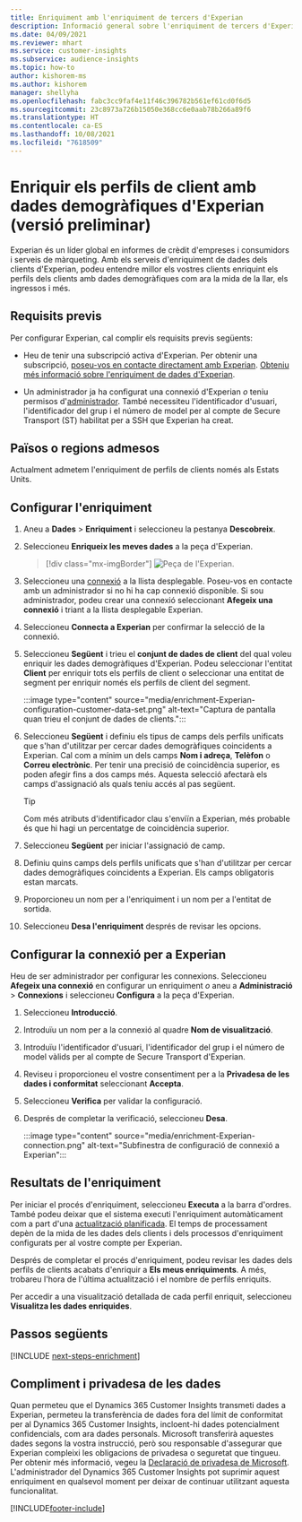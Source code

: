 ```yaml
---
title: Enriquiment amb l'enriquiment de tercers d'Experian
description: Informació general sobre l'enriquiment de tercers d'Experian.
ms.date: 04/09/2021
ms.reviewer: mhart
ms.service: customer-insights
ms.subservice: audience-insights
ms.topic: how-to
author: kishorem-ms
ms.author: kishorem
manager: shellyha
ms.openlocfilehash: fabc3cc9faf4e11f46c396782b561ef61cd0f6d5
ms.sourcegitcommit: 23c8973a726b15050e368cc6e0aab78b266a89f6
ms.translationtype: HT
ms.contentlocale: ca-ES
ms.lasthandoff: 10/08/2021
ms.locfileid: "7618509"
---
```

# <a name="enrich-customer-profiles-with-demographics-from-experian-preview"></a>Enriquir els perfils de client amb dades demogràfiques d'Experian (versió preliminar)

Experian és un líder global en informes de crèdit d'empreses i consumidors i serveis de màrqueting. Amb els serveis d'enriquiment de dades dels clients d'Experian, podeu entendre millor els vostres clients enriquint els perfils dels clients amb dades demogràfiques com ara la mida de la llar, els ingressos i més.

## <a name="prerequisites"></a>Requisits previs

Per configurar Experian, cal complir els requisits previs següents:

- Heu de tenir una subscripció activa d'Experian. Per obtenir una subscripció, [poseu-vos en contacte directament amb Experian](https://www.experian.com/marketing-services/contact). [Obteniu més informació sobre l'enriquiment de dades d'Experian](https://www.experian.com/marketing-services/microsoft?cmpid=ems_web_mci_cdppage).

- Un administrador ja ha configurat una connexió d'Experian *o* teniu permisos d'[administrador](permissions.md#administrator). També necessiteu l'identificador d'usuari, l'identificador del grup i el número de model per al compte de Secure Transport (ST) habilitat per a SSH que Experian ha creat.

## <a name="supported-countriesregions"></a>Països o regions admesos

Actualment admetem l'enriquiment de perfils de clients només als Estats Units.

## <a name="configure-the-enrichment"></a>Configurar l'enriquiment

1. Aneu a **Dades** > **Enriquiment** i seleccioneu la pestanya **Descobreix**.

1. Seleccioneu **Enriqueix les meves dades** a la peça d'Experian.

   > [!div class="mx-imgBorder"]
   > ![Peça de l'Experian.](media/experian-tile.png "Peça del Experian")
   > 

1. Seleccioneu una [connexió](connections.md) a la llista desplegable. Poseu-vos en contacte amb un administrador si no hi ha cap connexió disponible. Si sou administrador, podeu crear una connexió seleccionant **Afegeix una connexió** i triant a la llista desplegable Experian. 

1. Seleccioneu **Connecta a Experian** per confirmar la selecció de la connexió.

1.  Seleccioneu **Següent** i trieu el **conjunt de dades de client** del qual voleu enriquir les dades demogràfiques d'Experian. Podeu seleccionar l'entitat **Client** per enriquir tots els perfils de client o seleccionar una entitat de segment per enriquir només els perfils de client del segment.

    :::image type="content" source="media/enrichment-Experian-configuration-customer-data-set.png" alt-text="Captura de pantalla quan trieu el conjunt de dades de clients.":::

1. Seleccioneu **Següent** i definiu els tipus de camps dels perfils unificats que s'han d'utilitzar per cercar dades demogràfiques coincidents a Experian. Cal com a mínim un dels camps **Nom i adreça**, **Telèfon** o **Correu electrònic**. Per tenir una precisió de coincidència superior, es poden afegir fins a dos camps més. Aquesta selecció afectarà els camps d'assignació als quals teniu accés al pas següent.

    > [!TIP]
    > Com més atributs d'identificador clau s'enviïn a Experian, més probable és que hi hagi un percentatge de coincidència superior.

1. Seleccioneu **Següent** per iniciar l'assignació de camp.

1. Definiu quins camps dels perfils unificats que s'han d'utilitzar per cercar dades demogràfiques coincidents a Experian. Els camps obligatoris estan marcats.

1. Proporcioneu un nom per a l'enriquiment i un nom per a l'entitat de sortida.

1. Seleccioneu **Desa l'enriquiment** després de revisar les opcions.

## <a name="configure-the-connection-for-experian"></a>Configurar la connexió per a Experian 

Heu de ser administrador per configurar les connexions. Seleccioneu **Afegeix una connexió** en configurar un enriquiment *o* aneu a **Administració** > **Connexions** i seleccioneu **Configura** a la peça d'Experian.

1. Seleccioneu **Introducció**.

1. Introduïu un nom per a la connexió al quadre **Nom de visualització**.

1. Introduïu l'identificador d'usuari, l'identificador del grup i el número de model vàlids per al compte de Secure Transport d'Experian.

1. Reviseu i proporcioneu el vostre consentiment per a la **Privadesa de les dades i conformitat** seleccionant **Accepta**.

1. Seleccioneu **Verifica** per validar la configuració.

1. Després de completar la verificació, seleccioneu **Desa**.
   
   :::image type="content" source="media/enrichment-Experian-connection.png" alt-text="Subfinestra de configuració de connexió a Experian":::

## <a name="enrichment-results"></a>Resultats de l'enriquiment

Per iniciar el procés d'enriquiment, seleccioneu **Executa** a la barra d'ordres. També podeu deixar que el sistema executi l'enriquiment automàticament com a part d'una [actualització planificada](system.md#schedule-tab). El temps de processament depèn de la mida de les dades dels clients i dels processos d'enriquiment configurats per al vostre compte per Experian.

Després de completar el procés d'enriquiment, podeu revisar les dades dels perfils de clients acabats d'enriquir a **Els meus enriquiments**. A més, trobareu l'hora de l'última actualització i el nombre de perfils enriquits.

Per accedir a una visualització detallada de cada perfil enriquit, seleccioneu **Visualitza les dades enriquides**.

## <a name="next-steps"></a>Passos següents

[!INCLUDE [next-steps-enrichment](../includes/next-steps-enrichment.md)]

## <a name="data-privacy-and-compliance"></a>Compliment i privadesa de les dades

Quan permeteu que el Dynamics 365 Customer Insights transmeti dades a Experian, permeteu la transferència de dades fora del límit de conformitat per al Dynamics 365 Customer Insights, incloent-hi dades potencialment confidencials, com ara dades personals. Microsoft transferirà aquestes dades segons la vostra instrucció, però sou responsable d'assegurar que Experian compleixi les obligacions de privadesa o seguretat que tingueu. Per obtenir més informació, vegeu la [Declaració de privadesa de Microsoft](https://go.microsoft.com/fwlink/?linkid=396732).
L'administrador del Dynamics 365 Customer Insights pot suprimir aquest enriquiment en qualsevol moment per deixar de continuar utilitzant aquesta funcionalitat.


[!INCLUDE[footer-include](../includes/footer-banner.md)]
